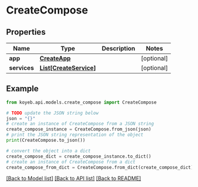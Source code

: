 # CreateCompose


## Properties

Name | Type | Description | Notes
------------ | ------------- | ------------- | -------------
**app** | [**CreateApp**](CreateApp.md) |  | [optional] 
**services** | [**List[CreateService]**](CreateService.md) |  | [optional] 

## Example

```python
from koyeb.api.models.create_compose import CreateCompose

# TODO update the JSON string below
json = "{}"
# create an instance of CreateCompose from a JSON string
create_compose_instance = CreateCompose.from_json(json)
# print the JSON string representation of the object
print(CreateCompose.to_json())

# convert the object into a dict
create_compose_dict = create_compose_instance.to_dict()
# create an instance of CreateCompose from a dict
create_compose_from_dict = CreateCompose.from_dict(create_compose_dict)
```
[[Back to Model list]](../README.md#documentation-for-models) [[Back to API list]](../README.md#documentation-for-api-endpoints) [[Back to README]](../README.md)


